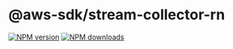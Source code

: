 # @aws-sdk/stream-collector-rn

[![NPM version](https://img.shields.io/npm/v/@aws-sdk/stream-collector-rn/preview.svg)](https://www.npmjs.com/package/@aws-sdk/stream-collector-rn)
[![NPM downloads](https://img.shields.io/npm/dm/@aws-sdk/stream-collector-rn.svg)](https://www.npmjs.com/package/@aws-sdk/stream-collector-rn)
